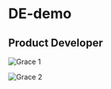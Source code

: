 # DE-demo

## Product Developer


![Grace 1](C:\Users\DELL\source\reliance\DE-demo\Image.jpg)



![Grace 2](https://github.com/Graceakanwo/DE-demo/blob/ef19af899252e0176a5c0e2c35341a5e4634aa1c/Image/Grace%202.jpg)